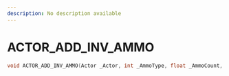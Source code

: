```yaml
---
description: No description available 
---
```


# ACTOR_ADD_INV_AMMO

```cpp
void ACTOR_ADD_INV_AMMO(Actor _Actor, int _AmmoType, float _AmmoCount, bool _Unk0, bool _Notify);
```